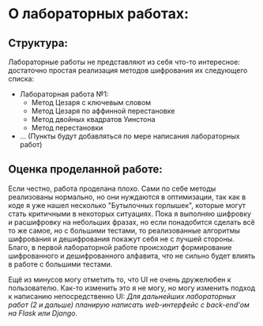 # О лабораторных работах:
## Структура:
Лабораторные работы не представляют из себя что-то интересное: достаточно простая реализация методов шифрования их следующего списка:
* Лабораторная работа №1:
    * Метод Цезаря с ключевым словом
    * Метод Цезаря по аффинной перестановке
    * Метод двойных квадратов Уинстона
    * Метод перестановки
* ... (Пункты будут добавляться по мере написания лабораторных работ)

## Оценка проделанной работе:
Если честно, работа проделана плохо. Сами по себе методы реализованы нормально, но они нуждаются в оптимизации, так как в коде я уже нашел несколько "Бутылочных горлышек", которые могут стать критичными в некоторых ситуациях. Пока я выполняю шифровку и расшифровку на небольших фразах, но если понадобится сделать всё то же самое, но с большими тестами, то реализованные алгоритмы шифрования и дешифрования покажут себя не с лучшей стороны. Благо, в первой лабораторной работе происходит формирование шифрованного и дешифрованного алфавита, что не сильно будет влиять в работе с большими тестами.

Ещё из минусов могу отметить то, что UI не очень дружелюбен к пользователю. Как-то изменить это я не могу, но могу изменить подход к написанию непосредственно UI: _Для дальнейших лабораторных работ (2 и дальше) планирую написать web-интерфейс с back-end'ом на Flask или Django._